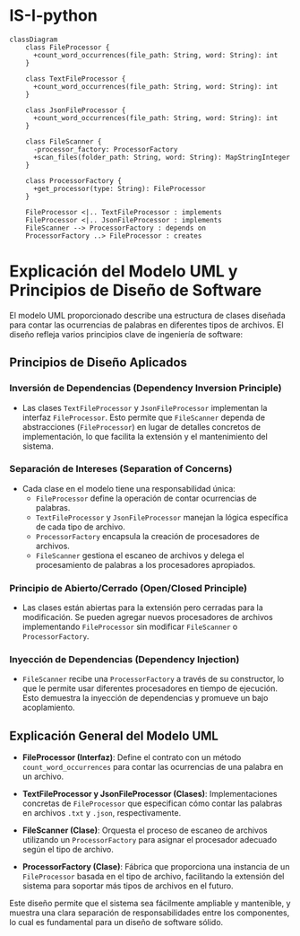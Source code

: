 # IS-I-python
```mermaid
classDiagram
    class FileProcessor {
      +count_word_occurrences(file_path: String, word: String): int
    }

    class TextFileProcessor {
      +count_word_occurrences(file_path: String, word: String): int
    }

    class JsonFileProcessor {
      +count_word_occurrences(file_path: String, word: String): int
    }

    class FileScanner {
      -processor_factory: ProcessorFactory
      +scan_files(folder_path: String, word: String): MapStringInteger
    }

    class ProcessorFactory {
      +get_processor(type: String): FileProcessor
    }

    FileProcessor <|.. TextFileProcessor : implements
    FileProcessor <|.. JsonFileProcessor : implements
    FileScanner --> ProcessorFactory : depends on
    ProcessorFactory ..> FileProcessor : creates
```
# Explicación del Modelo UML y Principios de Diseño de Software

El modelo UML proporcionado describe una estructura de clases diseñada para contar las ocurrencias de palabras en diferentes tipos de archivos. El diseño refleja varios principios clave de ingeniería de software:

## Principios de Diseño Aplicados

### Inversión de Dependencias (Dependency Inversion Principle)
- Las clases `TextFileProcessor` y `JsonFileProcessor` implementan la interfaz `FileProcessor`. Esto permite que `FileScanner` dependa de abstracciones (`FileProcessor`) en lugar de detalles concretos de implementación, lo que facilita la extensión y el mantenimiento del sistema.

### Separación de Intereses (Separation of Concerns)
- Cada clase en el modelo tiene una responsabilidad única: 
  - `FileProcessor` define la operación de contar ocurrencias de palabras.
  - `TextFileProcessor` y `JsonFileProcessor` manejan la lógica específica de cada tipo de archivo.
  - `ProcessorFactory` encapsula la creación de procesadores de archivos.
  - `FileScanner` gestiona el escaneo de archivos y delega el procesamiento de palabras a los procesadores apropiados.

### Principio de Abierto/Cerrado (Open/Closed Principle)
- Las clases están abiertas para la extensión pero cerradas para la modificación. Se pueden agregar nuevos procesadores de archivos implementando `FileProcessor` sin modificar `FileScanner` o `ProcessorFactory`.

### Inyección de Dependencias (Dependency Injection)
- `FileScanner` recibe una `ProcessorFactory` a través de su constructor, lo que le permite usar diferentes procesadores en tiempo de ejecución. Esto demuestra la inyección de dependencias y promueve un bajo acoplamiento.

## Explicación General del Modelo UML

- **FileProcessor (Interfaz)**: Define el contrato con un método `count_word_occurrences` para contar las ocurrencias de una palabra en un archivo.

- **TextFileProcessor y JsonFileProcessor (Clases)**: Implementaciones concretas de `FileProcessor` que especifican cómo contar las palabras en archivos `.txt` y `.json`, respectivamente.

- **FileScanner (Clase)**: Orquesta el proceso de escaneo de archivos utilizando un `ProcessorFactory` para asignar el procesador adecuado según el tipo de archivo.

- **ProcessorFactory (Clase)**: Fábrica que proporciona una instancia de un `FileProcessor` basada en el tipo de archivo, facilitando la extensión del sistema para soportar más tipos de archivos en el futuro.

Este diseño permite que el sistema sea fácilmente ampliable y mantenible, y muestra una clara separación de responsabilidades entre los componentes, lo cual es fundamental para un diseño de software sólido.
